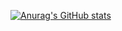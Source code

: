 [![Anurag's GitHub stats](https://github-readme-stats.vercel.app/api?username=dimitrikvirik)](https://github.com/anuraghazra/github-readme-stats)

<!--
**dimitrikvirik/dimitrikvirik** is a ✨ _special_ ✨ repository because its `README.md` (this file) appears on your GitHub profile.

Here are some ideas to get you started:

- 🔭 I’m currently working on ...
- 🌱 I’m currently learning ...
- 👯 I’m looking to collaborate on ...
- 🤔 I’m looking for help with ...
- 💬 Ask me about ...
- 📫 How to reach me: ...
- 😄 Pronouns: ...
- ⚡ Fun fact: ...
-->
